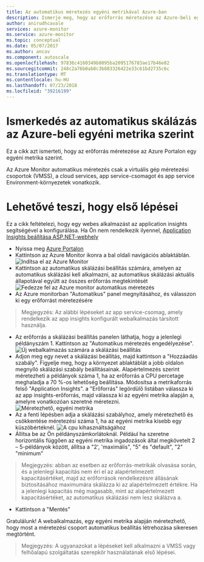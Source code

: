 ```yaml
---
title: Az automatikus méretezés egyéni metrikával Azure-ban
description: Ismerje meg, hogy az erőforrás méretezése az Azure-beli egyéni metrika szerint.
author: anirudhcavale
services: azure-monitor
ms.service: azure-monitor
ms.topic: conceptual
ms.date: 05/07/2017
ms.author: ancav
ms.component: autoscale
ms.openlocfilehash: 97836c4160349b8095ba2095176783ae17b46e82
ms.sourcegitcommit: 248c2a76b0ab8c3b883326422e33c61bd2735c6c
ms.translationtype: MT
ms.contentlocale: hu-HU
ms.lasthandoff: 07/23/2018
ms.locfileid: "39216199"
---
```

# <a name="get-started-with-auto-scale-by-custom-metric-in-azure"></a>Ismerkedés az automatikus skálázás az Azure-beli egyéni metrika szerint
Ez a cikk azt ismerteti, hogy az erőforrás méretezése az Azure Portalon egy egyéni metrika szerint.

Az Azure Monitor automatikus méretezés csak a virtuális gép méretezési csoportok (VMSS), a cloud services, app service-csomagot és app service Environment-környezetek vonatkozik. 

# <a name="lets-get-started"></a>Lehetővé teszi, hogy első lépései
Ez a cikk feltételezi, hogy egy webes alkalmazást az application insights segítségével a konfigurálása. Ha Ön nem rendelkezik ilyennel, [Application Insights beállítása ASP.NET-webhely][1]

- Nyissa meg [Azure Portalon][2]
- Kattintson az Azure Monitor ikonra a bal oldali navigációs ablaktáblán.
  ![Indítsa el az Azure Monitor][3]
- Kattintson az automatikus skálázási beállítás számára, amelyen az automatikus skálázási kell alkalmazni, az automatikus skálázási aktuális állapotával együtt az összes erőforrás megtekintését ![Fedezze fel az Azure monitor automatikus méretezés][4]
- Az Azure monitorban "Automatikus" panel megnyitásához, és válasszon ki egy erőforrást méretezésére
> Megjegyzés: Az alábbi lépéseket az app service-csomag, amely rendelkezik az app insights konfigurált webalkalmazás társított használja.
- Az erőforrás a skálázási beállítás panelen láthatja, hogy a jelenlegi példányszám 1. Kattintson az "Automatikus méretezés engedélyezése".
  ![Új webalkalmazás számára a skálázási beállítás][5]
- Adjon meg egy nevet a skálázási beállítás, majd kattintson a "Hozzáadás szabály". Figyelje meg, hogy a környezet ablaktáblát a jobb oldalon megnyíló skálázási szabály beállításainak. Alapértelmezés szerint méretezheti a példányok száma 1, ha az erőforrás a CPU percetage meghaladja a 70 %-os lehetőség beállítása. Módosítsa a metrikaforrás felső "Application Insights". a "Erőforrás" legördülő listában válassza ki az app insights-erőforrás, majd válassza ki az egyéni metrika alapján a, amelyre vonatkozóan szeretné méretezni.
  ![Méretezhető, egyéni metrika][6]
- Az a fenti lépésben adja a skálázási szabályhoz, amely méretezhető és csökkentése méretezési száma 1, ha az egyéni metrika kisebb egy küszöbértéknél.
  ![A cpu kihasználtságához][7]
- Állítsa be az Ön példányszámkorlátoknál. Például ha szeretne horizontális függően az egyéni metrika ingadozások által megkövetelt 2 – 5-példányok között, állítsa a "2', 'maximális", "5" és "default", "2" "minimum"
> Megjegyzés: abban az esetben az erőforrás-metrikák olvasása során, és a jelenlegi kapacitás nem éri el az alapértelmezett kapacitásértéket, majd az erőforrások rendelkezésre állásának biztosításához maximumára skálázza ki az alapértelmezett értékre. Ha a jelenlegi kapacitás még magasabb, mint az alapértelmezett kapacitásértéket, az automatikus skálázási nem lesz skálázva a.
- Kattintson a "Mentés"

Gratulálunk! A webalkalmazás, egy egyéni metrika alapján méretezhető, hogy most a méretezési csoport automatikus beállítás létrehozása sikeresen megtörtént.

> Megjegyzés: A ugyanazokat a lépéseket kell alkalmazni a VMSS vagy felhőalapú szolgáltatás szerepkör használatának első lépései.

<!--Reference-->
[1]: https://docs.microsoft.com/azure/application-insights/app-insights-asp-net
[2]: https://portal.azure.com
[3]: ./media/monitoring-autoscale-scale-by-custom-metric/azure-monitor-launch.png
[4]: ./media/monitoring-autoscale-scale-by-custom-metric/discover-autoscale-azure-monitor.png
[5]: ./media/monitoring-autoscale-scale-by-custom-metric/scale-setting-new-web-app.png
[6]: ./media/monitoring-autoscale-scale-by-custom-metric/scale-by-custom-metric.png
[7]: ./media/monitoring-autoscale-scale-by-custom-metric/autoscale-setting-custom-metrics-ai.png
